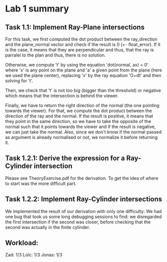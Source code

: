 # Lab 1 summary

## Task 1.1: Implement Ray-Plane intersections

For this task, we first computed the dot product between the ray_direction and the plane_normal vector and check if the result is 0 (+- float_error). If it is the case, it means that they are perpendicular and thus, that the ray is parralel to the plan and thus, there is no solution.

Otherwise, we compute 't' by using the equation 'dot(normal, ax) = 0' where 'x' is any point on the plane and 'a' a given point from the plane (here we used the plane center), replacing 'x' by the ray equation 'O+dt' and then solving for 't'.

Then, we check that 't' is not too big (bigger than the threshold) or negative which means that the intersection is behind the viewer.

Finally, we have to return the right direction of the normal (the one pointing towards the viewer). For that, we compute the dot product between the direction of the ray and the normal. If the result is positive, it means that they point in the same direction, so we have to take the opposite of the normal such that it points towards the viewer and if the result is negative, we can just take the normal. Also, since we don't know if the normal passed as argument is already normalised or not, we normalize it before returning it.

## Task 1.2.1: Derive the expression for a Ray-Cylinder intersection

Please see TheoryExercise.pdf for the derivation. To get the idea of where to start was the more difficult part.

## Task 1.2.2: Implement Ray-Cylinder intersections

We implemented the result of our derivation with only one difficulty:
We had one bug that took us some long debugging sessions to find: we disregarded the first intersection if the second was closer, before checking that the second was actually in the finite cylinder. 


## Workload:

Zad: 1/3
Loïc: 1/3
Jonas: 1/3